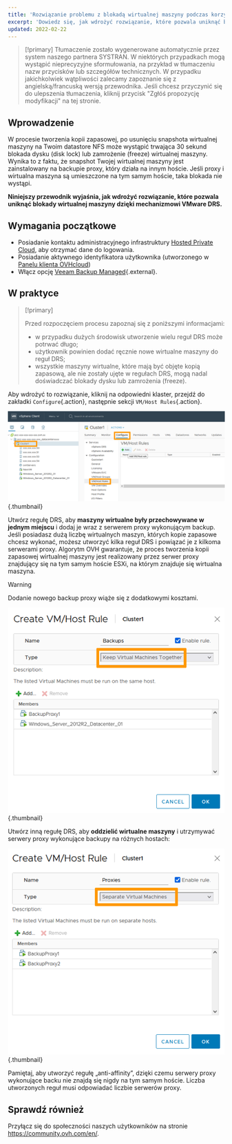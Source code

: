 ```yaml
---
title: 'Rozwiązanie problemu z blokadą wirtualnej maszyny podczas korzystania z Veeam Backup Managed'
excerpt: 'Dowiedz się, jak wdrożyć rozwiązanie, które pozwala uniknąć blokady wirtualnej maszyny za pomocą mechanizmu VMware DRS'
updated: 2022-02-22
---
```


> [!primary]
> Tłumaczenie zostało wygenerowane automatycznie przez system naszego partnera SYSTRAN. W niektórych przypadkach mogą wystąpić nieprecyzyjne sformułowania, na przykład w tłumaczeniu nazw przycisków lub szczegółów technicznych. W przypadku jakichkolwiek wątpliwości zalecamy zapoznanie się z angielską/francuską wersją przewodnika. Jeśli chcesz przyczynić się do ulepszenia tłumaczenia, kliknij przycisk "Zgłóś propozycję modyfikacji" na tej stronie.
>


## Wprowadzenie

W procesie tworzenia kopii zapasowej, po usunięciu snapshota wirtualnej maszyny na Twoim datastore NFS może wystąpić trwająca 30 sekund blokada dysku (disk lock) lub zamrożenie (freeze) wirtualnej maszyny.
Wynika to z faktu, że snapshot Twojej wirtualnej maszyny jest zainstalowany na backupie proxy, który działa na innym hoście. Jeśli proxy i wirtualna maszyna są umieszczone na tym samym hoście, taka blokada nie wystąpi.

**Niniejszy przewodnik wyjaśnia, jak wdrożyć rozwiązanie, które pozwala uniknąć blokady wirtualnej maszyny dzięki mechanizmowi VMware DRS.**

## Wymagania początkowe

- Posiadanie kontaktu administracyjnego infrastruktury [Hosted Private Cloud](https://www.ovhcloud.com/pl/enterprise/products/hosted-private-cloud/), aby otrzymać dane do logowania.
- Posiadanie aktywnego identyfikatora użytkownika (utworzonego w [Panelu klienta OVHcloud](https://www.ovh.com/auth/?action=gotomanager&from=https://www.ovh.pl/&ovhSubsidiary=pl))
- Włącz opcję [Veeam Backup Managed](https://www.ovhcloud.com/pl/enterprise/products/hosted-private-cloud/veeam-backup-managed/){.external}.

## W praktyce

> [!primary]
>
> Przed rozpoczęciem procesu zapoznaj się z poniższymi informacjami:
>
> - w przypadku dużych środowisk utworzenie wielu reguł DRS może potrwać długo;
> - użytkownik powinien dodać ręcznie nowe wirtualne maszyny do reguł DRS;
> - wszystkie maszyny wirtualne, które mają być objęte kopią zapasową, ale nie zostały ujęte w regułach DRS, mogą nadal doświadczać blokady dysku lub zamrożenia (freeze).
>

Aby wdrożyć to rozwiązanie, kliknij na odpowiedni klaster, przejdź do zakładki `Configure`{.action}, następnie sekcji `VM/Host Rules`{.action}.

![vSphere](images/en01add.png){.thumbnail}

Utwórz regułę DRS, aby **maszyny wirtualne były przechowywane w jednym miejscu** i dodaj je wraz z serwerem proxy wykonującym backup. Jeśli posiadasz dużą liczbę wirtualnych maszyn, których kopie zapasowe chcesz wykonać, możesz utworzyć kilka reguł DRS i powiązać je z kilkoma serwerami proxy. Algorytm OVH gwarantuje, że proces tworzenia kopii zapasowej wirtualnej maszyny jest realizowany przez serwer proxy znajdujący się na tym samym hoście ESXi, na którym znajduje się wirtualna maszyna.

> [!warning]
>
> Dodanie nowego backup proxy wiąże się z dodatkowymi kosztami.
>

![proxy](images/en02proxy.png){.thumbnail}

Utwórz inną regułę DRS, aby **oddzielić wirtualne maszyny** i utrzymywać serwery proxy wykonujące backupy na różnych hostach:

![proxy](images/en03proxy2.png){.thumbnail}

Pamiętaj, aby utworzyć regułę „anti-affinity”, dzięki czemu serwery proxy wykonujące backu nie znajdą się nigdy na tym samym hoście. Liczba utworzonych reguł musi odpowiadać liczbie serwerów proxy.

## Sprawdź również

Przyłącz się do społeczności naszych użytkowników na stronie <https://community.ovh.com/en/>.
